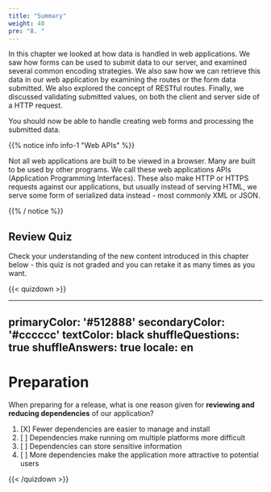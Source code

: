 ```yaml
---
title: "Summary"
weight: 40
pre: "8. "
---
```


In this chapter we looked at how data is handled in web applications.  We saw how forms can be used to submit data to our server, and examined several common encoding strategies.  We also saw how we can retrieve this data in our web application by examining the routes or the form data submitted.  We also explored the concept of RESTful routes.  Finally, we discussed validating submitted values, on both the client and server side of a HTTP request.

You should now be able to handle creating web forms and processing the submitted data.

{{% notice info info-1 "Web APIs" %}}

Not all web applications are built to be viewed in a browser.  Many are built to be used by other programs.  We call these web applications APIs (Application Programming Interfaces).  These also make HTTP or HTTPS requests against our applications, but usually instead of serving HTML, we serve some form of serialized data instead - most commonly XML or JSON.

{{% / notice %}}

## Review Quiz

Check your understanding of the new content introduced in this chapter below - this quiz is not graded and you can retake it as many times as you want.

{{< quizdown >}}

---
primaryColor: '#512888'
secondaryColor: '#cccccc'
textColor: black
shuffleQuestions: true
shuffleAnswers: true
locale: en
---

# Preparation

When preparing for a release, what is one reason given for **reviewing and reducing dependencies** of our application?

1. [X] Fewer dependencies are easier to manage and install
1. [ ] Dependencies make running om multiple platforms more difficult
1. [ ] Dependencies can store sensitive information
1. [ ] More dependencies make the application more attractive to potential users

{{< /quizdown >}}
